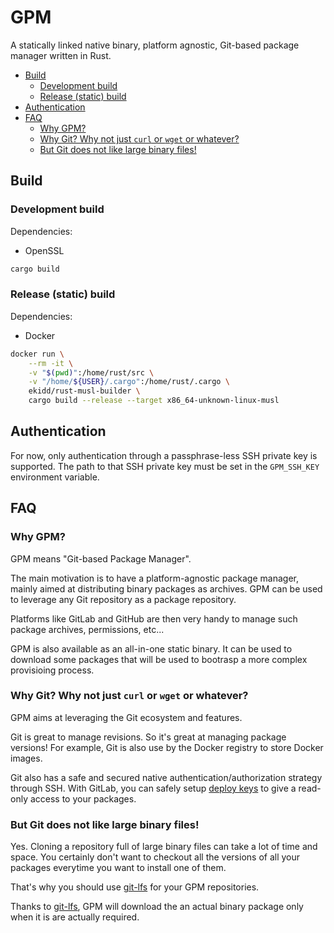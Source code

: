 # GPM

A statically linked native binary, platform agnostic, Git-based package manager written in Rust.

<!-- TOC depthFrom:2 -->

- [Build](#build)
    - [Development build](#development-build)
    - [Release (static) build](#release-static-build)
- [Authentication](#authentication)
- [FAQ](#faq)
    - [Why GPM?](#why-gpm)
    - [Why Git? Why not just `curl` or `wget` or whatever?](#why-git-why-not-just-curl-or-wget-or-whatever)
    - [But Git does not like large binary files!](#but-git-does-not-like-large-binary-files)

<!-- /TOC -->

## Build

### Development build

Dependencies:

* OpenSSL


```bash
cargo build
```

### Release (static) build

Dependencies:

* Docker

```bash
docker run \
    --rm -it \
    -v "$(pwd)":/home/rust/src \
    -v "/home/${USER}/.cargo":/home/rust/.cargo \
    ekidd/rust-musl-builder \
    cargo build --release --target x86_64-unknown-linux-musl
```

## Authentication

For now, only authentication through a passphrase-less SSH private key is supported.
The path to that SSH private key must be set in the `GPM_SSH_KEY` environment variable.

## FAQ

### Why GPM?

GPM means "Git-based Package Manager".

The main motivation is to have a platform-agnostic package manager, mainly aimed at distributing binary packages as archives.
GPM can be used to leverage any Git repository as a package repository.

Platforms like GitLab and GitHub are then very handy to manage such package archives, permissions, etc...

GPM is also available as an all-in-one static binary.
It can be used to download some packages that will be used to bootrasp a more complex provisioing process.

### Why Git? Why not just `curl` or `wget` or whatever?

GPM aims at leveraging the Git ecosystem and features.

Git is great to manage revisions. So it's great at managing package versions!
For example, Git is also use by the Docker registry to store Docker images.

Git also has a safe and secured native authentication/authorization strategy through SSH.
With GitLab, you can safely setup [deploy keys](https://docs.gitlab.com/ce/ssh/README.html#deploy-keys) to give a read-only access to your packages.

### But Git does not like large binary files!

Yes. Cloning a repository full of large binary files can take a lot of time and space.
You certainly don't want to checkout all the versions of all your packages everytime you want to install one of them.

That's why you should use [git-lfs](https://git-lfs.github.com/) for your GPM repositories.

Thanks to [git-lfs](https://git-lfs.github.com/), GPM will download the an actual binary package only when it is are actually required.
